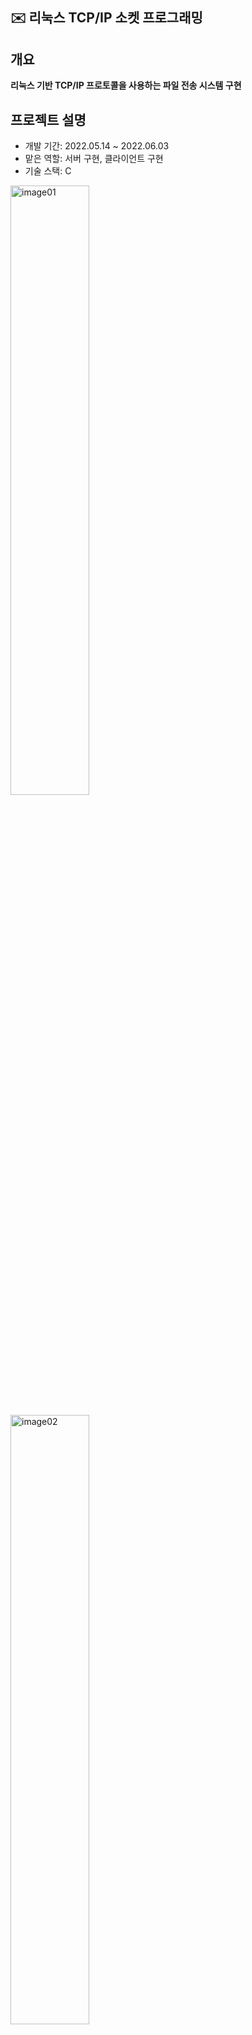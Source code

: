 ## ✉️ 리눅스 TCP/IP 소켓 프로그래밍
## 개요
**리눅스 기반 TCP/IP 프로토콜을 사용하는 파일 전송 시스템 구현**
## 프로젝트 설명
- 개발 기간: 2022.05.14 ~ 2022.06.03
- 맡은 역할: 서버 구현, 클라이언트 구현
- 기술 스택: C

<img width="50%" alt="image01" src="https://github.com/chainsfield/SKKU/assets/50831615/8c87fd7e-2c76-4ebe-851c-190e0d129470">
<br/><br/>
<img width="50%" alt="image02" src="https://github.com/chainsfield/SKKU/assets/50831615/f0d734bf-2772-4738-98e4-d448b3152313">

구현 및 코드 설명
- 전송할 때 패킷 크기를 8,192 bytes로 설정함

|서버/클라이언트|활동|
|---|---|
|서버|실행할 때 포트 번호와 파일 이름을 인자로 받음|
|클라이언트|실행할 때 서버 IP와 포트 번호를 인자로 받음|
|서버|getsockopt()으로 서버 입출력 버퍼 사이즈 확인 후 출력 <br> getsockopt(serv_sock, SOL_SOCKET, SO_SNDBUF, &bsize, (socklen_t *)&rn); <br> getsockopt()으로 클라이언트 입출력 버퍼 사이즈 확인 후 출력 <br> getsockopt(clnt_sock, SOL_SOCKET, SO_SNDBUF, &bsize3, (socklen_t *)&rn3);|
|클라이언트|연결 확인을 위한 message[]="Hello server“를 write()로 서버에 전송|
|서버|message를 read()로 읽어와 Message from client : Hello server로 출력 <br> 전송할 파일인 video.mp4의 크기를 클라이언트에 전송 <br> write(clnt_sock, &conv_filesize, sizeof(filesize));|
|클라이언트|전송받은 video.mp4의 크기를 출력 <br> printf("Original file size : %ld bytes\n", filesize);|
|서버|지금까지 보낸 파일 사이즈의 합계인 nsize가 전체 파일사이즈가 되기 전까지 <br> - while(nsize != filesize){ <br> 파일 전송 <br> int fpsize = fread(buf, 1, BUFSIZE, file); <br> nsize += fpsize; <br> write(clnt_sock, buf, fpsize);|
|클라이언트|전송을 시작한 후 수신한 패킷의 바이트가 0이 아닌 동안 파일을 전송받으며 - while(nbyte!=0){ <br> 버퍼가 찰 때마다 파일에 씀 <br> nbyte = read(serv_sock, buf, bufsize); <br> fwrite(buf, sizeof(char), nbyte, file);|
|서버|소켓 종료|
|클라이언트|소켓 종료|
|클라이언트|파일이 모두 전송되면 전송에 걸린 시간 출력, 시간 확인은 time.h 이용 <br> printf("Elapsed transmission time : %.5lf\n", (double)(end - start) / CLOCKS_PER_SEC); <br> 전송받은 파일 사이즈 확인 후 앞에서 확인한 파일 사이즈와 같거나 다르면 문구 출력 <br> if(filesize == recvfilesize)printf("Each file size from server and client matches!\n"); <br> else printf("Each file size from server and client do not match.. Try again\n");|
